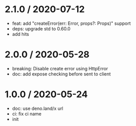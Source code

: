 
2.1.0 / 2020-07-12
==================

  * feat: add "createError(err: Error, props?: Props)" support
  * deps: upgrade std to 0.60.0
  * add hits

2.0.0 / 2020-05-28
==================

  * breaking: Disable create error using HttpError
  * doc: add expose checking before sent to client

1.0.0 / 2020-05-24
==================

  * doc: use deno.land/x url
  * ci: fix ci name
  * init
